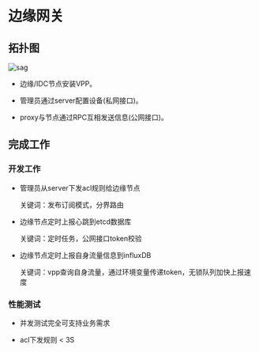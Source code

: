 # 边缘网关

## 拓扑图

![sag](https://user-images.githubusercontent.com/90097659/132097960-27c91b9a-10d4-4afb-be00-e00fb976cc40.png)

* 边缘/IDC节点安装VPP。

* 管理员通过server配置设备(私网接口)。
* proxy与节点通过RPC互相发送信息(公网接口)。

## 完成工作

### 开发工作

* 管理员从server下发acl规则给边缘节点

    关键词：发布订阅模式，分界路由

* 边缘节点定时上报心跳到etcd数据库

    关键词：定时任务，公网接口token校验

* 边缘节点定时上报自身流量信息到influxDB

    关键词：vpp查询自身流量，通过环境变量传递token，无锁队列加快上报速度

 ### 性能测试

* 并发测试完全可支持业务需求

* acl下发规则 < 3S
